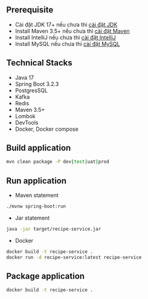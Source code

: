 

## Prerequisite
- Cài đặt JDK 17+ nếu chưa thì [cài đặt JDK](https://tayjava.vn/cai-dat-jdk-tren-macos-window-linux-ubuntu/)
- Install Maven 3.5+ nếu chưa thì [cài đặt Maven](https://tayjava.vn/cai-dat-maven-tren-macos-window-linux-ubuntu/)
- Install IntelliJ nếu chưa thì [cài đặt IntelliJ](https://tayjava.vn/cai-dat-intellij-tren-macos-va-window/)
- Install MySQL nếu chưa thì [cài đặt MySQL](https://www.youtube.com/watch?v=Z6xSj0A1FYw)
## Technical Stacks
- Java 17
- Spring Boot 3.2.3
- PostgresSQL
- Kafka
- Redis
- Maven 3.5+
- Lombok
- DevTools
- Docker, Docker compose

## Build application
```bash
mvn clean package -P dev|test|uat|prod
```

## Run application
- Maven statement
```bash
./mvnw spring-boot:run
```
- Jar statement
```bash
java -jar target/recipe-service.jar
```

- Docker
```bash
docker build -t recipe-service .
docker run -d recipe-service:latest recipe-service
```

## Package application
```bash
docker build -t recipe-service .
```